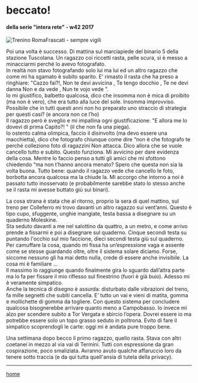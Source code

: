 # beccato!  
#### della serie "intera rete" - w42 2017  
![](https://live.staticflickr.com/65535/49138557341_85d6229404_o.png "Trenino RomaFrascati - sempre vigili")    

Poi una volta è successo. Di mattina sul marciapiede del binario 5 della stazione Tuscolana. Un ragazzo coi riccetti rasta, pelle scura, si è messo a minacciarmi perché lo avevo fotografato.  
In realtà non stavo fotografando solo lui ma lui ed un altro ragazzo che come mi ha sgamato è subito sparito. E' rimasto il rasta che ha preso a ringhiare: "Cazzo fai?!, Non te devi avvicina , Te tengo docchio , Te ne devi danna Non e da vede , Nun te vojo vede ".  
Io mi giustifico, balbetto qualcosa, dico che insomma non è mica di proibito (ma non è vero), che era tutto alla luce del sole. Insomma improvviso. Possibile che in tutti questi anni non ho preparato uno straccio di strategia per questi casi? (e ancora non ce l’ho)  
Il ragazzo però è sveglio e mi impallina ogni giustificazione: "E allora me lo dovevi di prima Capito?! " (il che non fa una piega).  
Io ostento calma olimpica, faccio il disinvolto (ma devo essere una macchietta), dico che fotografo chiunque come dire “non è che fotografo te perché colleziono foto di ragazzini Non attacca. Dico allora che se vuole cancello tutto e subito. Questo  funziona. Mi avvicino per dare evidenza della cosa. Mentre lo faccio penso a tutti gli amici che mi sfottono chiedendo “ma non t’hanno ancora menato? Spero che questa non sia la volta buona.
Tutto bene: quando il ragazzo vede che cancello le foto, borbotta ancora qualcosa ma la chiude la. Mi accorgo che intorno a noi è passato tutto inosservato (e probabilmente sarebbe stato lo stesso anche se il rasta mi avesse buttato giù sui binari).  

La cosa strana è stata che al ritorno, proprio la sera di quel mattino, sul treno per Colleferro mi trovo davanti un altro ragazzo sui vent’anni. Questo è tipo cupo, sfuggente, unghie mangiate, testa bassa a disegnare su un quaderno Moleskine.  
Sta seduto davanti a me nel salottino da quattro, a un metro, e come arrivo prende a fissarmi e poi a disegnare sul quaderno. Cinque secondi testa su puntando l'occhio sul mio faccione, dieci secondi testa giù sul quaderno. Per camuffare la cosa, quando mi fissa ha un’espressione vaga e assente come se stesse guardando oltre, oltre il sistema solare diciamo. Forse, siccome nessuno gli ha mai detto nulla, crede di essere anche invisibile. La cosa mi è familiare …  
Il massimo lo raggiunge quando finalmente gira lo sguardo dall’altra parte ma lo fa per fissare il mio riflesso sul finestrino (fuori è già buio). Adesso mi è veramente simpatico.  
Anche la tecnica di disegno è assurda: disturbato dalle vibrazioni del treno, fa mille segnetti che subiti cancella. E’ tutto un vai e vieni di matita, gomma e mollichette di gomma da togliere. Con questo sistema per concludere qualcosa bisognerebbe arrivare quanto meno a Campobasso. Io invece mi alzo per scendere subito a Tor Vergata e sbircio l’opera. Dovrei essere io ma potrebbe essere solo un topo grasso seduto in poltrona. Evito di fare il simpatico scoprendogli le carte: oggi mi è andata pure troppo bene.

Una settimana dopo becco il primo ragazzo, quello rasta. Stava con altri coetanei in mezzo al via vai di Termini. Tutti con espressione da gran cospirazione, poco smaliziata. Avranno avuto qualche affaruccio loro da tenere sotto traccia (e da qui tutta quell'ansia di tutela della privacy).  

---  
[home](/interarete.md) 